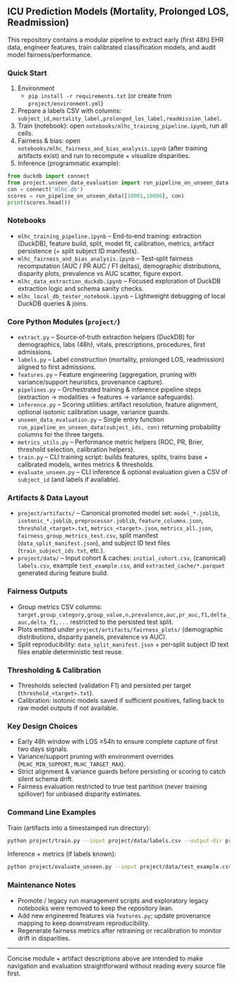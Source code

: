 ## ICU Prediction Models (Mortality, Prolonged LOS, Readmission)

This repository contains a modular pipeline to extract early (first 48h) EHR data, engineer features, train calibrated classification models, and audit model fairness/performance.

### Quick Start
1. Environment
   - `pip install -r requirements.txt`  (or create from `project/environment.yml`)
2. Prepare a labels CSV with columns: `subject_id,mortality_label,prolonged_los_label,readmission_label`.
3. Train (notebook): open `notebooks/mlhc_training_pipeline.ipynb`, run all cells.
4. Fairness & bias: open `notebooks/mlhc_fairness_and_bias_analysis.ipynb` (after training artifacts exist) and run to recompute + visualize disparities.
5. Inference (programmatic example):
```python
from duckdb import connect
from project.unseen_data_evaluation import run_pipeline_on_unseen_data
con = connect('mlhc.db')
scores = run_pipeline_on_unseen_data([10001,10006], con)
print(scores.head())
```

### Notebooks
- `mlhc_training_pipeline.ipynb` – End‑to‑end training: extraction (DuckDB), feature build, split, model fit, calibration, metrics, artifact persistence (+ split subject ID manifests).
- `mlhc_fairness_and_bias_analysis.ipynb` – Test‑split fairness recomputation (AUC / PR AUC / F1 deltas), demographic distributions, disparity plots, prevalence vs AUC scatter, figure export.
- `mlhc_data_extraction_duckdb.ipynb` – Focused exploration of DuckDB extraction logic and schema sanity checks.
- `mlhc_local_db_tester_notebook.ipynb` – Lightweight debugging of local DuckDB queries & joins.

### Core Python Modules (`project/`)
- `extract.py` – Source‑of‑truth extraction helpers (DuckDB) for demographics, labs (48h), vitals, prescriptions, procedures, first admissions.
- `labels.py` – Label construction (mortality, prolonged LOS, readmission) aligned to first admissions.
- `features.py` – Feature engineering (aggregation, pruning with variance/support heuristics, provenance capture).
- `pipelines.py` – Orchestrated training & inference pipeline steps (extraction → modalities → features → variance safeguards).
- `inference.py` – Scoring utilities: artifact resolution, feature alignment, optional isotonic calibration usage, variance guards.
- `unseen_data_evaluation.py` – Single entry function `run_pipeline_on_unseen_data(subject_ids, con)` returning probability columns for the three targets.
- `metrics_utils.py` – Performance metric helpers (ROC, PR, Brier, threshold selection, calibration helpers).
- `train.py` – CLI training script: builds features, splits, trains base + calibrated models, writes metrics & thresholds.
- `evaluate_unseen.py` – CLI inference & optional evaluation given a CSV of `subject_id` (and labels if available).
  

### Artifacts & Data Layout
- `project/artifacts/` – Canonical promoted model set: `model_*.joblib`, `isotonic_*.joblib`, `preprocessor.joblib`, `feature_columns.json`, `threshold_<target>.txt`, `metrics_<target>.json`, `metrics_all.json`, `fairness_group_metrics_test.csv`, split manifest (`data_split_manifest.json`), and subject ID text files (`train_subject_ids.txt`, etc.).
- `project/data/` – Input cohort & caches: `initial_cohort.csv`, (canonical) `labels.csv`, example `test_example.csv`, and `extracted_cache/*.parquet` generated during feature build.
  

### Fairness Outputs
- Group metrics CSV columns: `target,group_category,group_value,n,prevalence,auc,pr_auc,f1,delta_auc,delta_f1,...` restricted to the persisted test split.
- Plots emitted under `project/artifacts/fairness_plots/` (demographic distributions, disparity panels, prevalence vs AUC).
- Split reproducibility: `data_split_manifest.json` + per‑split subject ID text files enable deterministic test reuse.

### Thresholding & Calibration
- Thresholds selected (validation F1) and persisted per target (`threshold_<target>.txt`).
- Calibration: isotonic models saved if sufficient positives, falling back to raw model outputs if not available.

### Key Design Choices
- Early 48h window with LOS ≥54h to ensure complete capture of first two days signals.
- Variance/support pruning with environment overrides (`MLHC_MIN_SUPPORT`, `MLHC_TARGET_MAX`).
- Strict alignment & variance guards before persisting or scoring to catch silent schema drift.
- Fairness evaluation restricted to true test partition (never training spillover) for unbiased disparity estimates.

### Command Line Examples
Train (artifacts into a timestamped run directory):
```bash
python project/train.py --input project/data/labels.csv --output-dir project/runs/20250919_120000/artifacts
```
Inference + metrics (if labels known):
```bash
python project/evaluate_unseen.py --input project/data/test_example.csv --labels project/data/labels.csv --output predictions.csv --metrics-output metrics.json
```

### Maintenance Notes
- Promote / legacy run management scripts and exploratory legacy notebooks were removed to keep the repository lean.
- Add new engineered features via `features.py`; update provenance mapping to keep downstream reproducibility.
- Regenerate fairness metrics after retraining or recalibration to monitor drift in disparities.

---
Concise module + artifact descriptions above are intended to make navigation and evaluation straightforward without reading every source file first.

